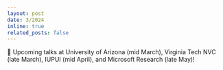 ```yaml
---
layout: post
date: 3/2024
inline: true
related_posts: false
---
```


:loudspeaker: Upcoming talks at University of Arizona (mid March), Virginia Tech NVC (late March), IUPUI (mid April), and Microsoft Research (late May)!
